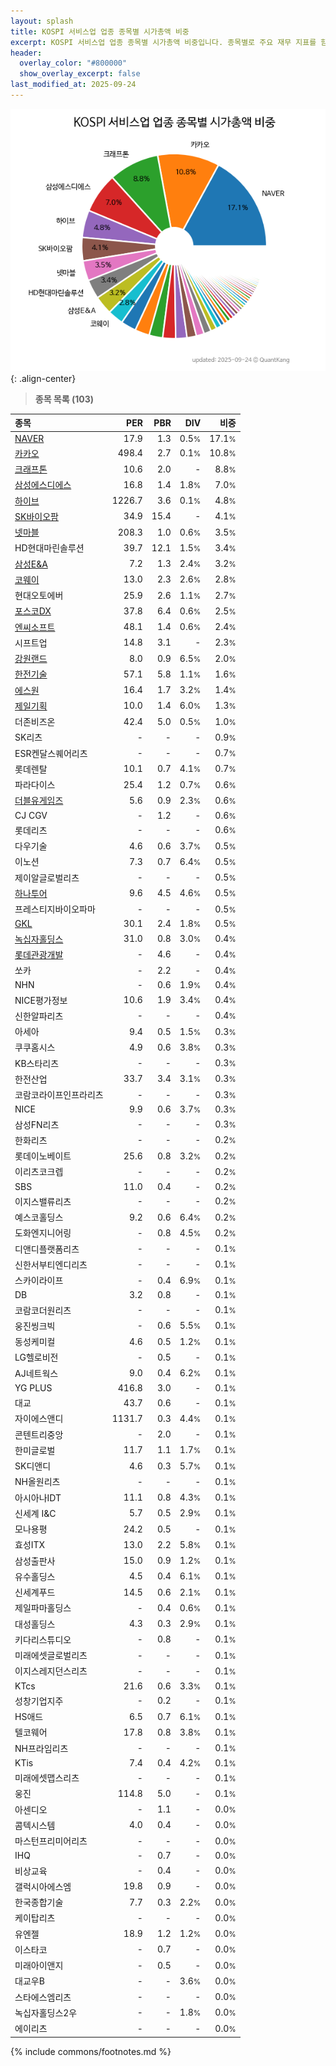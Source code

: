 ```yaml
---
layout: splash
title: KOSPI 서비스업 업종 종목별 시가총액 비중
excerpt: KOSPI 서비스업 업종 종목별 시가총액 비중입니다. 종목별로 주요 재무 지표를 함께 표시합니다.
header:
  overlay_color: "#800000"
  show_overlay_excerpt: false
last_modified_at: 2025-09-24
---
```



![KOSPI 서비스업 업종 종목별 시가총액 비중](/stats/sector/images/kospi_업종_서비스업_종목.png){: .align-center}


> **종목 목록 (103)**<a id="list"></a>

| **종목** | **PER** | **PBR** | **DIV** | **비중** |
| :------- | ------: | ------: | ------: | -------: |
| [NAVER](/035420/) | 17.9 | 1.3 | 0.5<small>%</small> | 17.1<small>%</small> |
| [카카오](/035720/) | 498.4 | 2.7 | 0.1<small>%</small> | 10.8<small>%</small> |
| [크래프톤](/259960/) | 10.6 | 2.0 | - | 8.8<small>%</small> |
| [삼성에스디에스](/018260/) | 16.8 | 1.4 | 1.8<small>%</small> | 7.0<small>%</small> |
| [하이브](/352820/) | 1226.7 | 3.6 | 0.1<small>%</small> | 4.8<small>%</small> |
| [SK바이오팜](/326030/) | 34.9 | 15.4 | - | 4.1<small>%</small> |
| [넷마블](/251270/) | 208.3 | 1.0 | 0.6<small>%</small> | 3.5<small>%</small> |
| HD현대마린솔루션 | 39.7 | 12.1 | 1.5<small>%</small> | 3.4<small>%</small> |
| [삼성E&A](/028050/) | 7.2 | 1.3 | 2.4<small>%</small> | 3.2<small>%</small> |
| [코웨이](/021240/) | 13.0 | 2.3 | 2.6<small>%</small> | 2.8<small>%</small> |
| 현대오토에버 | 25.9 | 2.6 | 1.1<small>%</small> | 2.7<small>%</small> |
| [포스코DX](/022100/) | 37.8 | 6.4 | 0.6<small>%</small> | 2.5<small>%</small> |
| [엔씨소프트](/036570/) | 48.1 | 1.4 | 0.6<small>%</small> | 2.4<small>%</small> |
| 시프트업 | 14.8 | 3.1 | - | 2.3<small>%</small> |
| [강원랜드](/035250/) | 8.0 | 0.9 | 6.5<small>%</small> | 2.0<small>%</small> |
| [한전기술](/052690/) | 57.1 | 5.8 | 1.1<small>%</small> | 1.6<small>%</small> |
| [에스원](/012750/) | 16.4 | 1.7 | 3.2<small>%</small> | 1.4<small>%</small> |
| [제일기획](/030000/) | 10.0 | 1.4 | 6.0<small>%</small> | 1.3<small>%</small> |
| 더존비즈온 | 42.4 | 5.0 | 0.5<small>%</small> | 1.0<small>%</small> |
| SK리츠 | - | - | - | 0.9<small>%</small> |
| ESR켄달스퀘어리츠 | - | - | - | 0.7<small>%</small> |
| 롯데렌탈 | 10.1 | 0.7 | 4.1<small>%</small> | 0.7<small>%</small> |
| 파라다이스 | 25.4 | 1.2 | 0.7<small>%</small> | 0.6<small>%</small> |
| [더블유게임즈](/192080/) | 5.6 | 0.9 | 2.3<small>%</small> | 0.6<small>%</small> |
| CJ CGV | - | 1.2 | - | 0.6<small>%</small> |
| 롯데리츠 | - | - | - | 0.6<small>%</small> |
| 다우기술 | 4.6 | 0.6 | 3.7<small>%</small> | 0.5<small>%</small> |
| 이노션 | 7.3 | 0.7 | 6.4<small>%</small> | 0.5<small>%</small> |
| 제이알글로벌리츠 | - | - | - | 0.5<small>%</small> |
| [하나투어](/039130/) | 9.6 | 4.5 | 4.6<small>%</small> | 0.5<small>%</small> |
| 프레스티지바이오파마 | - | - | - | 0.5<small>%</small> |
| [GKL](/114090/) | 30.1 | 2.4 | 1.8<small>%</small> | 0.5<small>%</small> |
| [녹십자홀딩스](/005250/) | 31.0 | 0.8 | 3.0<small>%</small> | 0.4<small>%</small> |
| [롯데관광개발](/032350/) | - | 4.6 | - | 0.4<small>%</small> |
| 쏘카 | - | 2.2 | - | 0.4<small>%</small> |
| NHN | - | 0.6 | 1.9<small>%</small> | 0.4<small>%</small> |
| NICE평가정보 | 10.6 | 1.9 | 3.4<small>%</small> | 0.4<small>%</small> |
| 신한알파리츠 | - | - | - | 0.4<small>%</small> |
| 아세아 | 9.4 | 0.5 | 1.5<small>%</small> | 0.3<small>%</small> |
| 쿠쿠홈시스 | 4.9 | 0.6 | 3.8<small>%</small> | 0.3<small>%</small> |
| KB스타리츠 | - | - | - | 0.3<small>%</small> |
| 한전산업 | 33.7 | 3.4 | 3.1<small>%</small> | 0.3<small>%</small> |
| 코람코라이프인프라리츠 | - | - | - | 0.3<small>%</small> |
| NICE | 9.9 | 0.6 | 3.7<small>%</small> | 0.3<small>%</small> |
| 삼성FN리츠 | - | - | - | 0.3<small>%</small> |
| 한화리츠 | - | - | - | 0.2<small>%</small> |
| 롯데이노베이트 | 25.6 | 0.8 | 3.2<small>%</small> | 0.2<small>%</small> |
| 이리츠코크렙 | - | - | - | 0.2<small>%</small> |
| SBS | 11.0 | 0.4 | - | 0.2<small>%</small> |
| 이지스밸류리츠 | - | - | - | 0.2<small>%</small> |
| 예스코홀딩스 | 9.2 | 0.6 | 6.4<small>%</small> | 0.2<small>%</small> |
| 도화엔지니어링 | - | 0.8 | 4.5<small>%</small> | 0.2<small>%</small> |
| 디앤디플랫폼리츠 | - | - | - | 0.1<small>%</small> |
| 신한서부티엔디리츠 | - | - | - | 0.1<small>%</small> |
| 스카이라이프 | - | 0.4 | 6.9<small>%</small> | 0.1<small>%</small> |
| DB | 3.2 | 0.8 | - | 0.1<small>%</small> |
| 코람코더원리츠 | - | - | - | 0.1<small>%</small> |
| 웅진씽크빅 | - | 0.6 | 5.5<small>%</small> | 0.1<small>%</small> |
| 동성케미컬 | 4.6 | 0.5 | 1.2<small>%</small> | 0.1<small>%</small> |
| LG헬로비전 | - | 0.5 | - | 0.1<small>%</small> |
| AJ네트웍스 | 9.0 | 0.4 | 6.2<small>%</small> | 0.1<small>%</small> |
| YG PLUS | 416.8 | 3.0 | - | 0.1<small>%</small> |
| 대교 | 43.7 | 0.6 | - | 0.1<small>%</small> |
| 자이에스앤디 | 1131.7 | 0.3 | 4.4<small>%</small> | 0.1<small>%</small> |
| 콘텐트리중앙 | - | 2.0 | - | 0.1<small>%</small> |
| 한미글로벌 | 11.7 | 1.1 | 1.7<small>%</small> | 0.1<small>%</small> |
| SK디앤디 | 4.6 | 0.3 | 5.7<small>%</small> | 0.1<small>%</small> |
| NH올원리츠 | - | - | - | 0.1<small>%</small> |
| 아시아나IDT | 11.1 | 0.8 | 4.3<small>%</small> | 0.1<small>%</small> |
| 신세계 I&C | 5.7 | 0.5 | 2.9<small>%</small> | 0.1<small>%</small> |
| 모나용평 | 24.2 | 0.5 | - | 0.1<small>%</small> |
| 효성ITX | 13.0 | 2.2 | 5.8<small>%</small> | 0.1<small>%</small> |
| 삼성출판사 | 15.0 | 0.9 | 1.2<small>%</small> | 0.1<small>%</small> |
| 유수홀딩스 | 4.5 | 0.4 | 6.1<small>%</small> | 0.1<small>%</small> |
| 신세계푸드 | 14.5 | 0.6 | 2.1<small>%</small> | 0.1<small>%</small> |
| 제일파마홀딩스 | - | 0.4 | 0.6<small>%</small> | 0.1<small>%</small> |
| 대성홀딩스 | 4.3 | 0.3 | 2.9<small>%</small> | 0.1<small>%</small> |
| 키다리스튜디오 | - | 0.8 | - | 0.1<small>%</small> |
| 미래에셋글로벌리츠 | - | - | - | 0.1<small>%</small> |
| 이지스레지던스리츠 | - | - | - | 0.1<small>%</small> |
| KTcs | 21.6 | 0.6 | 3.3<small>%</small> | 0.1<small>%</small> |
| 성창기업지주 | - | 0.2 | - | 0.1<small>%</small> |
| HS애드 | 6.5 | 0.7 | 6.1<small>%</small> | 0.1<small>%</small> |
| 텔코웨어 | 17.8 | 0.8 | 3.8<small>%</small> | 0.1<small>%</small> |
| NH프라임리츠 | - | - | - | 0.1<small>%</small> |
| KTis | 7.4 | 0.4 | 4.2<small>%</small> | 0.1<small>%</small> |
| 미래에셋맵스리츠 | - | - | - | 0.1<small>%</small> |
| 웅진 | 114.8 | 5.0 | - | 0.1<small>%</small> |
| 아센디오 | - | 1.1 | - | 0.0<small>%</small> |
| 콤텍시스템 | 4.0 | 0.4 | - | 0.0<small>%</small> |
| 마스턴프리미어리츠 | - | - | - | 0.0<small>%</small> |
| IHQ | - | 0.7 | - | 0.0<small>%</small> |
| 비상교육 | - | 0.4 | - | 0.0<small>%</small> |
| 갤럭시아에스엠 | 19.8 | 0.9 | - | 0.0<small>%</small> |
| 한국종합기술 | 7.7 | 0.3 | 2.2<small>%</small> | 0.0<small>%</small> |
| 케이탑리츠 | - | - | - | 0.0<small>%</small> |
| 유엔젤 | 18.9 | 1.2 | 1.2<small>%</small> | 0.0<small>%</small> |
| 이스타코 | - | 0.7 | - | 0.0<small>%</small> |
| 미래아이앤지 | - | 0.5 | - | 0.0<small>%</small> |
| 대교우B | - | - | 3.6<small>%</small> | 0.0<small>%</small> |
| 스타에스엠리츠 | - | - | - | 0.0<small>%</small> |
| 녹십자홀딩스2우 | - | - | 1.8<small>%</small> | 0.0<small>%</small> |
| 에이리츠 | - | - | - | 0.0<small>%</small> |

{% include commons/footnotes.md %}